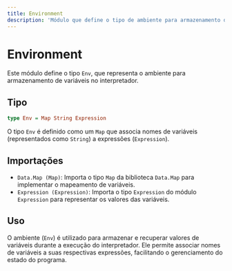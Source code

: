 ```yaml
---
title: Environment
description: 'Módulo que define o tipo de ambiente para armazenamento de variáveis'
---
```


# Environment

Este módulo define o tipo `Env`, que representa o ambiente para armazenamento de variáveis no interpretador.

## Tipo

```haskell
type Env = Map String Expression
```

O tipo `Env` é definido como um `Map` que associa nomes de variáveis (representados como `String`) a expressões (`Expression`).

## Importações

- `Data.Map (Map)`: Importa o tipo `Map` da biblioteca `Data.Map` para implementar o mapeamento de variáveis.
- `Expression (Expression)`: Importa o tipo `Expression` do módulo `Expression` para representar os valores das variáveis.

## Uso

O ambiente (`Env`) é utilizado para armazenar e recuperar valores de variáveis durante a execução do interpretador. Ele permite associar nomes de variáveis a suas respectivas expressões, facilitando o gerenciamento do estado do programa.